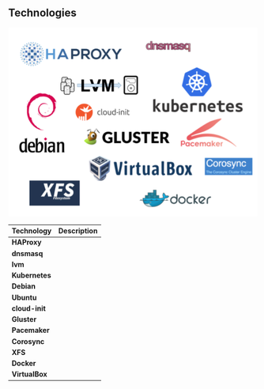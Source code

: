 ## Technologies

<p align="center">
  <img src="documentation/images/technologies.png">
</p>

| Technology     | Description |
|----------------|-------------|
| **HAProxy**    |             |
| **dnsmasq**    |             |
| **lvm**        |             |
| **Kubernetes** |             |
| **Debian**     |             |
| **Ubuntu**     |             |
| **cloud-init** |             |
| **Gluster**    |             |
| **Pacemaker**  |             |
| **Corosync**   |             |
| **XFS**        |             |
| **Docker**     |             |
| **VirtualBox** |             |